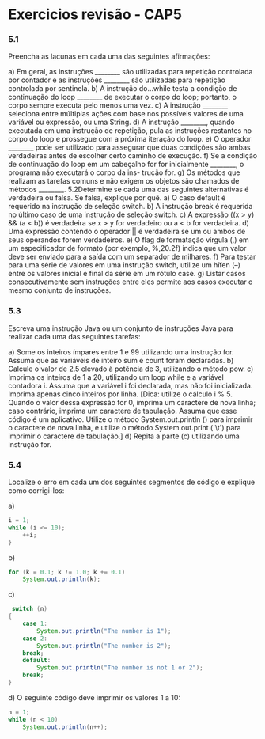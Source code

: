 # Exercicios revisão - CAP5
### 5.1 
Preencha as lacunas em cada uma das seguintes afirmações:

a) Em geral, as instruções ________ são utilizadas para repetição controlada por contador e as instruções ________ são utilizadas para repetição controlada por sentinela.
b) A instrução do…while testa a condição de continuação do loop ________ de executar o corpo do loop; portanto, o corpo sempre
executa pelo menos uma vez.
c) A instrução ________ seleciona entre múltiplas ações com base nos possíveis valores de uma variável ou expressão, ou uma String.
d) A instrução ________, quando executada em uma instrução de repetição, pula as instruções restantes no corpo do loop e prossegue
com a próxima iteração do loop.
e) O operador ________ pode ser utilizado para assegurar que duas condições são ambas verdadeiras antes de escolher certo caminho
de execução.
f) Se a condição de continuação do loop em um cabeçalho for for inicialmente ________, o programa não executará o corpo da ins-
trução for.
g) Os métodos que realizam as tarefas comuns e não exigem os objetos são chamados de métodos ________.
5.2Determine se cada uma das seguintes alternativas é verdadeira ou falsa. Se falsa, explique por quê.
a) O caso default é requerido na instrução de seleção switch.
b) A instrução break é requerida no último caso de uma instrução de seleção switch.
c) A expressão ((x > y) && (a < b)) é verdadeira se x > y for verdadeiro ou a < b for verdadeira.
d) Uma expressão contendo o operador || é verdadeira se um ou ambos de seus operandos forem verdadeiros.
e) O flag de formatação vírgula (,) em um especificador de formato (por exemplo, %,20.2f) indica que um valor deve ser enviado para a saída com um separador de milhares.
f) Para testar para uma série de valores em uma instrução switch, utilize um hífen (–) entre os valores inicial e final da série em um rótulo case.
g) Listar casos consecutivamente sem instruções entre eles permite aos casos executar o mesmo conjunto de instruções.

### 5.3
Escreva uma instrução Java ou um conjunto de instruções Java para realizar cada uma das seguintes tarefas:

a) Some os inteiros ímpares entre 1 e 99 utilizando uma instrução for. Assuma que as variáveis de inteiro sum e count foram declaradas.
b) Calcule o valor de 2.5 elevado à potência de 3, utilizando o método pow.
c) Imprima os inteiros de 1 a 20, utilizando um loop while e a variável contadora i. Assuma que a variável i foi declarada, mas não foi inicializada. Imprima apenas cinco inteiros por linha. [Dica: utilize o cálculo i % 5. Quando o valor dessa expressão for 0, imprima um caractere de nova linha; caso contrário, imprima um caractere de tabulação. Assuma que esse código é um aplicativo. Utilize o método System.out.println () para imprimir o caractere de nova linha, e utilize o método System.out.print ('\t') para
imprimir o caractere de tabulação.]
d) Repita a parte (c) utilizando uma instrução for.

### 5.4
Localize o erro em cada um dos seguintes segmentos de código e explique como corrigi-los:

a)
```java
i = 1;
while (i <= 10);
    ++i;
}
```
b)
```java
for (k = 0.1; k != 1.0; k += 0.1)
    System.out.println(k);
```
c)
```java
 switch (n)
{
    case 1:
        System.out.println("The number is 1");
    case 2:
        System.out.println("The number is 2");
    break;
    default:
        System.out.println("The number is not 1 or 2");
    break;
}
```
d) O seguinte código deve imprimir os valores 1 a 10:
```java
n = 1;
while (n < 10)
    System.out.println(n++);
```